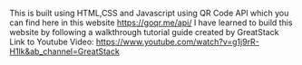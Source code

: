This is built using HTML,CSS and Javascript using QR Code API which you can find here in this website https://goqr.me/api/ 
I have learned to build this website by following a walkthrough tutorial guide created by GreatStack 
Link to Youtube Video: https://www.youtube.com/watch?v=g1j9rR-H1lk&ab_channel=GreatStack
